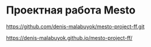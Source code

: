 # Проектная работа Mesto
https://github.com/denis-malabuyok/mesto-project-ff.git


https://denis-malabuyok.github.io/mesto-project-ff/
